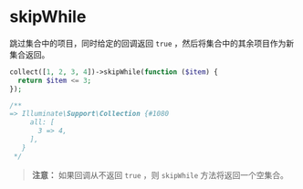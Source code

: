 # skipWhile

跳过集合中的项目，同时给定的回调返回 `true` ，然后将集合中的其余项目作为新集合返回。

```php
collect([1, 2, 3, 4])->skipWhile(function ($item) {
  return $item <= 3;
});

/**
=> Illuminate\Support\Collection {#1080
     all: [
       3 => 4,
     ],
   }
 */
```

> **注意：** 如果回调从不返回 `true` ，则 `skipWhile` 方法将返回一个空集合。
